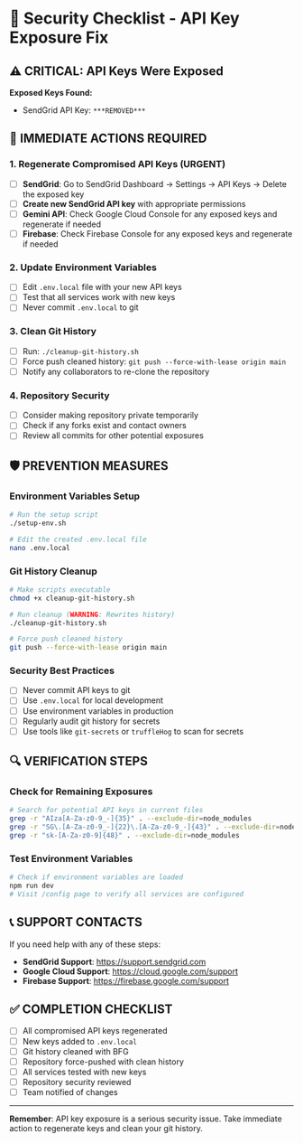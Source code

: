 # 🔐 Security Checklist - API Key Exposure Fix

## ⚠️ CRITICAL: API Keys Were Exposed

**Exposed Keys Found:**

- SendGrid API Key: `***REMOVED***`

## 🚨 IMMEDIATE ACTIONS REQUIRED

### 1. Regenerate Compromised API Keys (URGENT)

- [ ] **SendGrid**: Go to SendGrid Dashboard → Settings → API Keys → Delete the exposed key
- [ ] **Create new SendGrid API key** with appropriate permissions
- [ ] **Gemini API**: Check Google Cloud Console for any exposed keys and regenerate if needed
- [ ] **Firebase**: Check Firebase Console for any exposed keys and regenerate if needed

### 2. Update Environment Variables

- [ ] Edit `.env.local` file with your new API keys
- [ ] Test that all services work with new keys
- [ ] Never commit `.env.local` to git

### 3. Clean Git History

- [ ] Run: `./cleanup-git-history.sh`
- [ ] Force push cleaned history: `git push --force-with-lease origin main`
- [ ] Notify any collaborators to re-clone the repository

### 4. Repository Security

- [ ] Consider making repository private temporarily
- [ ] Check if any forks exist and contact owners
- [ ] Review all commits for other potential exposures

## 🛡️ PREVENTION MEASURES

### Environment Variables Setup

```bash
# Run the setup script
./setup-env.sh

# Edit the created .env.local file
nano .env.local
```

### Git History Cleanup

```bash
# Make scripts executable
chmod +x cleanup-git-history.sh

# Run cleanup (WARNING: Rewrites history)
./cleanup-git-history.sh

# Force push cleaned history
git push --force-with-lease origin main
```

### Security Best Practices

- [ ] Never commit API keys to git
- [ ] Use `.env.local` for local development
- [ ] Use environment variables in production
- [ ] Regularly audit git history for secrets
- [ ] Use tools like `git-secrets` or `truffleHog` to scan for secrets

## 🔍 VERIFICATION STEPS

### Check for Remaining Exposures

```bash
# Search for potential API keys in current files
grep -r "AIza[A-Za-z0-9_-]{35}" . --exclude-dir=node_modules
grep -r "SG\.[A-Za-z0-9_-]{22}\.[A-Za-z0-9_-]{43}" . --exclude-dir=node_modules
grep -r "sk-[A-Za-z0-9]{48}" . --exclude-dir=node_modules
```

### Test Environment Variables

```bash
# Check if environment variables are loaded
npm run dev
# Visit /config page to verify all services are configured
```

## 📞 SUPPORT CONTACTS

If you need help with any of these steps:

- **SendGrid Support**: <https://support.sendgrid.com>
- **Google Cloud Support**: <https://cloud.google.com/support>
- **Firebase Support**: <https://firebase.google.com/support>

## ✅ COMPLETION CHECKLIST

- [ ] All compromised API keys regenerated
- [ ] New keys added to `.env.local`
- [ ] Git history cleaned with BFG
- [ ] Repository force-pushed with clean history
- [ ] All services tested with new keys
- [ ] Repository security reviewed
- [ ] Team notified of changes

---

**Remember**: API key exposure is a serious security issue. Take immediate action to regenerate keys and clean your git history.
